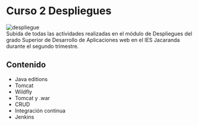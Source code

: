 # Curso 2 Despliegues

![despliegue](https://cdn-icons-png.flaticon.com/512/1508/1508878.png)  
Subida de todas las actividades realizadas en el módulo de Despliegues
del grado Superior de Desarrollo de Aplicaciones web en el IES Jacaranda  
durante el segundo trimestre.  
## Contenido
* Java editions
* Tomcat
* Wildfly
* Tomcat y .war
* CRUD
* Integración continua
* Jenkins
